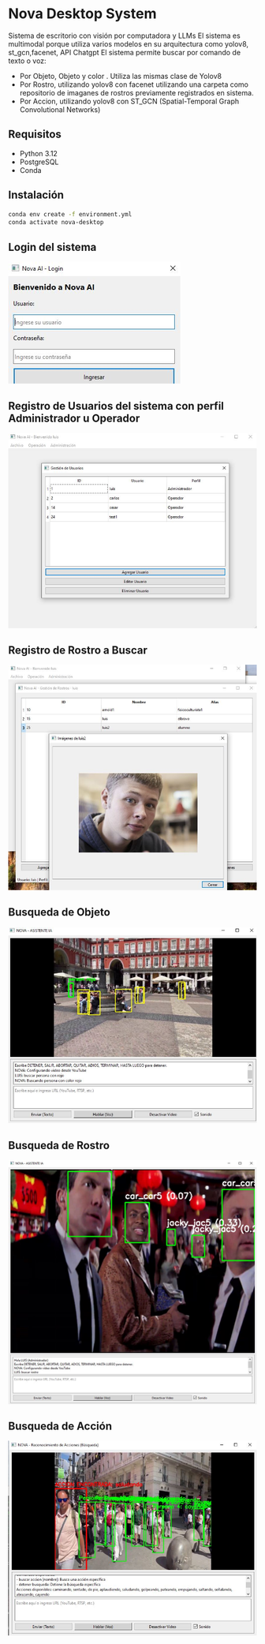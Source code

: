 # Nova Desktop System

Sistema de escritorio con visión por computadora y LLMs
El sistema es multimodal porque utiliza varios modelos en su arquitectura como yolov8, st_gcn,facenet, API Chatgpt
El sistema permite buscar por comando de texto o voz:
- Por Objeto, Objeto y color . Utiliza las mismas clase de Yolov8
- Por Rostro, utilizando yolov8 con facenet utilizando una carpeta como repositorio de imaganes de rostros previamente registrados en sistema.
- Por Accion, utilizando yolov8 con ST_GCN (Spatial-Temporal Graph Convolutional Networks)

## Requisitos
- Python 3.12
- PostgreSQL
- Conda

## Instalación
```bash
conda env create -f environment.yml
conda activate nova-desktop
```

## Login del sistema
![Login del sistema](img/login.JPG)

## Registro de Usuarios del sistema con perfil Administrador u Operador
![Registro Usuario](img/registro_usuarios.JPG)

## Registro de Rostro a Buscar
![Registro Rostro](img/registro_rostro.JPG)

## Busqueda de Objeto
![Busqueda Objeto](img/objeto.JPG)

## Busqueda de Rostro
![Busqueda Rostro](img/rostro.JPG)

## Busqueda de Acción
![Busqueda Accion](img/accion.JPG)
